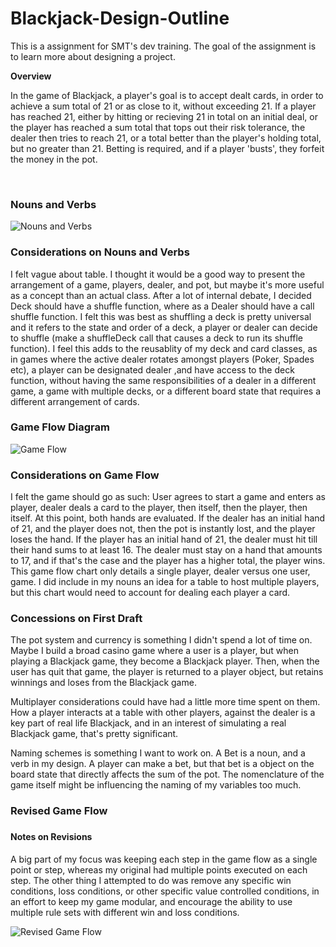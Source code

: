 # Blackjack-Design-Outline
This is a assignment for SMT's dev training. The goal of the assignment is to learn more about designing a project. 

**Overview**
<p> In the game of Blackjack, a player's goal is to accept dealt cards, in order to achieve a sum total of 21 or as close to it, without exceeding 21. If a player has reached 21, either by hitting or recieving 21 in total on an initial deal, or the player has reached a sum total that tops out their risk tolerance, the dealer then tries to reach 21, or a total better than the player's holding total, but no greater than 21. Betting is required, and if a player 'busts', they forfeit the money in the pot.</p>

<br>
<h3> Nouns and Verbs </h3>
<img src="https://user-images.githubusercontent.com/66858271/222778582-310e115a-e203-4a35-bde7-4dc02cd98077.png" title="Nouns and Verbs">
<br>
<h3> Considerations on Nouns and Verbs </h3>
<p> I felt vague about table. I thought it would be a good way to present the arrangement of a game, players, dealer, and pot, but maybe it's more useful as a concept than an actual class. After a lot of internal debate, I decided Deck should have a shuffle function, where as a Dealer should have a call shuffle function. I felt this was best as shuffling a deck is pretty universal and it refers to the state and order of a deck, a player or dealer can decide to shuffle (make a shuffleDeck call that causes a deck to run its shuffle function). I feel this adds to the reusablity of my deck and card classes, as in games where the active dealer rotates amongst players (Poker, Spades etc), a player can be designated dealer ,and have access to the deck function, without having the same responsibilities of a dealer in a different game, a game with multiple decks, or a different board state that requires a different arrangement of cards.
<h3> Game Flow Diagram </h3>
<img src="https://user-images.githubusercontent.com/66858271/222779748-b6d298ca-451e-4062-a2bc-63d794798a87.png" title="Game Flow">
<h3> Considerations on Game Flow </h3>
I felt the game should go as such: User agrees to start a game and enters as player, dealer deals a card to the player, then itself, then the player, then itself. At this point, both hands are evaluated. If the dealer has an initial hand of 21, and the player does not, then the pot is instantly lost, and the player loses the hand. If the player has an initial hand of 21, the dealer must hit till their hand sums to at least 16. The dealer must stay on a hand that amounts to 17, and if that's the case and the player has a higher total, the player wins. This game flow chart only details a single player, dealer versus one user, game. I did include in my nouns an idea for a table to host multiple players, but this chart would need to account for dealing each player a card. 
<br>
<h3> Concessions on First Draft </h3>

<p>The pot system and currency is something I didn't spend a lot of time on. Maybe I build a broad casino game where a user is a player, but when playing a Blackjack game, they become a Blackjack player. Then, when the user has quit that game, the player is returned to a player object, but retains winnings and loses from the Blackjack game.</p>
<p> Multiplayer considerations could have had a little more time spent on them. How a player interacts at a table with other players, against the dealer is a key part of real life Blackjack, and in an interest of simulating a real Blackjack game, that's pretty significant.</p>
<p> Naming schemes is something I want to work on. A Bet is a noun, and a verb in my design. A player can make a bet, but that bet is a object on the board state that directly affects the sum of the pot. The nomenclature of the game itself might be influencing the naming of my variables too much. </p>

<h3> Revised Game Flow <h3>
<h4> Notes on Revisions </h4>
  <p> A big part of my focus was keeping each step in the game flow as a single point or step, whereas my original had multiple points executed on each step. The other thing I attempted to do was remove any specific win conditions, loss conditions, or other specific value controlled conditions, in an effort to keep my game modular, and encourage the ability to use multiple rule sets with different win and loss conditions.</p>
<img src ="https://user-images.githubusercontent.com/66858271/225666927-83627ee6-16e0-4dc2-b4cb-264f1e19e28d.png" title="Revised Game Flow">


